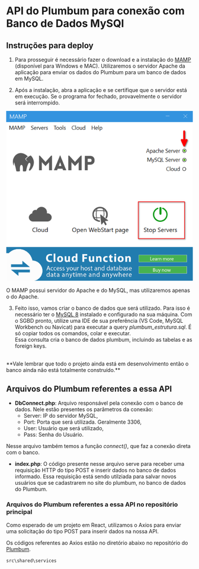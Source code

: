 # API do Plumbum para conexão com Banco de Dados MySQl

## Instruções para deploy
1. Para prosseguir é necessário fazer o download e a instalação do [MAMP](https://www.mamp.info/en/mamp) (disponível para Windows e MAC). Utilizaremos o servidor Apache da aplicação para enviar os dados do Plumbum para um banco de dados em MySQL.<br>

2. Após a instalação, abra a aplicação e se certifique que o servidor está em execução. Se o programa for fechado, provavelmente o servidor será interrompido.<br>

![Arquivos para deploy do Plumbum](imgsReadme\mampHome.png)

O MAMP possui servidor do Apache e do MySQL, mas utilizaremos apenas o do Apache.

3. Feito isso, vamos criar o banco de dados que será utilizado. Para isso é necessário ter o [MySQL 8](https://dev.mysql.com/downloads/mysql/) instalado e configurado na sua máquina. Com o SGBD pronto, utilize uma IDE de sua preferência (VS Code, MySQL Workbench ou Navicat) para executar a query _plumbum_estrutura.sql_. É só copiar todos os comandos, colar e executar. <br>
Essa consulta cria o banco de dados plumbum, incluindo as tabelas e as foreign keys.
<br>
**Vale lembrar que todo o projeto ainda está em desenvolvimento então o banco ainda não está totalmente construído.**

## Arquivos do Plumbum referentes a essa API
* **DbConnect.php**: Arquivo responsável pela conexão com o banco de dados. Nele estão presentes os parâmetros da conexão:
    * Server: IP do servidor MySQL,
    * Port: Porta que será utilizada. Geralmente 3306,
    * User: Usuário que será utilizado,
    * Pass: Senha do Usuário.

Nesse arquivo também temos a função _connect()_, que faz a conexão direta com o banco.

* **index.php**: O código presente nesse arquivo serve para receber uma requisição HTTP do tipo POST e inserir dados no banco de dados informado. Essa requisição está sendo utilziada para salvar novos usuários que se cadastrarem no site do plumbum, no banco de dados do Plumbum. 


### Arquivos do Plumbum referentes a essa API **no repositório principal**

Como esperado de um projeto em React, utilizamos o Axios para enviar uma solicitação do tipo POST para inserir dados na nossa API.

Os códigos referentes ao Axios estão no diretório abaixo no repositório do [Plumbum](https://github.com/emn-f/plumbum).

~~~~
src\shared\services
~~~~